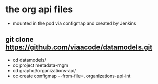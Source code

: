 # the org api files 
- mounted in the pod via configmap and created by Jenkins 
## git clone https://github.com/viaacode/datamodels.git
- cd datamodels/
- oc project metadata-mgm
- cd graphql/organizations-api/
- oc create configmap --from-file=. organizations-api-int
